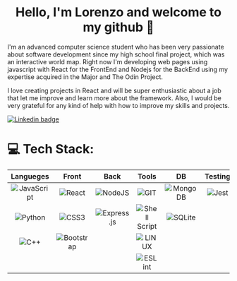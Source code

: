 
<!--
**lpolverino/lpolverino** is a ✨ _special_ ✨ repository because its `README.md` (this file) appears on your GitHub profile.

Here are some ideas to get you started:

- 🔭 I’m currently working on ...
- 🌱 I’m currently learning ...
- 👯 I’m looking to collaborate on ...
- 🤔 I’m looking for help with ...
- 💬 Ask me about ...
- 📫 How to reach me: ...
- 😄 Pronouns: ...
- ⚡ Fun fact: ...
# 💫 About Me:
I am an advanced computer science studen who is very passionate for software development and right now is learning how to create web pages using javascript with React for the FrontEnd and Nodejs for the back. I really wanna be part of a team who develops computer solutions for many kind of problems. I would love any kind of help about how to improve my skills and projects.


# 💻 Tech Stack:
![C++](https://img.shields.io/badge/c++-%2300599C.svg?style=for-the-badge&logo=c%2B%2B&logoColor=white)
![CSS3](https://img.shields.io/badge/css3-%231572B6.svg?style=for-the-badge&logo=css3&logoColor=white)
![JavaScript](https://img.shields.io/badge/javascript-%23323330.svg?style=for-the-badge&logo=javascript&logoColor=%23F7DF1E)
![Python](https://img.shields.io/badge/python-3670A0?style=for-the-badge&logo=python&logoColor=ffdd54)
![Shell Script](https://img.shields.io/badge/shell_script-%23121011.svg?style=for-the-badge&logo=gnu-bash&logoColor=white)
![Bootstrap](https://img.shields.io/badge/bootstrap-%23563D7C.svg?style=for-the-badge&logo=bootstrap&logoColor=white)
![Django](https://img.shields.io/badge/django-%23092E20.svg?style=for-the-badge&logo=django&logoColor=white)
![Express.js](https://img.shields.io/badge/express.js-%23404d59.svg?style=for-the-badge&logo=express&logoColor=%2361DAFB)
![NPM](https://img.shields.io/badge/NPM-%23000000.svg?style=for-the-badge&logo=npm&logoColor=white)
![NodeJS](https://img.shields.io/badge/node.js-6DA55F?style=for-the-badge&logo=node.js&logoColor=white) 
![GitHub](https://img.shields.io/badge/GitHub-%23121011.svg?style=for-the-badge&logo=github&logoColor=white)
![React](https://img.shields.io/badge/react-%2320232a.svg?style=for-the-badge&logo=react&logoColor=%2361DAFB)
![MongoDB](https://img.shields.io/badge/MongoDB-%234ea94b.svg?style=for-the-badge&logo=mongodb&logoColor=white)
![MySQL](https://img.shields.io/badge/mysql-%2300f.svg?style=for-the-badge&logo=mysql&logoColor=white)
![SQLite](https://img.shields.io/badge/sqlite-%2307405e.svg?style=for-the-badge&logo=sqlite&logoColor=white)
![Canva](https://img.shields.io/badge/Canva-%2300C4CC.svg?style=for-the-badge&logo=Canva&logoColor=white)
![GIT](https://img.shields.io/badge/Git-fc6d26?style=for-the-badge&logo=git&logoColor=white)
![LINUX](https://img.shields.io/badge/Linux-FCC624?style=for-the-badge&logo=linux&logoColor=black)
![ESLint](https://img.shields.io/badge/ESLint-4B3263?style=for-the-badge&logo=eslint&logoColor=white)
![Trello](https://img.shields.io/badge/Trello-%23026AA7.svg?style=for-the-badge&logo=Trello&logoColor=white)
# 📊 GitHub Stats:
![](https://github-readme-stats.vercel.app/api?username=lpolverino&theme=nightowl&hide_border=false&include_all_commits=false&count_private=false)<br/>
![](https://github-readme-streak-stats.herokuapp.com/?user=lpolverino&theme=nightowl&hide_border=false)<br/>
![](https://github-readme-stats.vercel.app/api/top-langs/?username=lpolverino&theme=nightowl&hide_border=false&include_all_commits=false&count_private=false&layout=compact)

---
[![](https://visitcount.itsvg.in/api?id=lpolverino&icon=0&color=0)](https://visitcount.itsvg.in)

<!-- Proudly created with GPRM ( https://gprm.itsvg.in ) -->


<h1 align="center"> Hello, I'm Lorenzo and welcome to my github 👋</h1>
<p>I'm an advanced computer science student who has been very passionate about software development since my high school final project, which was an interactive world map. Right now I'm developing web pages using javascript with React for the FrontEnd and Nodejs for the BackEnd using my expertise acquired in the Major and The Odin Project.</p>
<p>I love creating projects in React and will be super enthusiastic about a job that let me improve and learn more about the framework. Also, I would be very grateful for any kind of help with how to improve my skills and projects.</p>
<section>
  <a href="https://www.linkedin.com/in/lorenzo-polverino-845609219/">
    <img src="https://img.shields.io/badge/LinkedIn-blue?style=for-the-badge&logo=linkedin&logoColor=white" alt="Linkedin badge"/>
  </a>
</section>

# 💻 Tech Stack:
| Langueges     | Front         | Back  |  Tools  | DB |  Testing |
|:-------------:|:-------------:|:-----:|:-------:|:-----:|:----:|
| ![JavaScript](https://img.shields.io/badge/javascript-%23323330.svg?style=for-the-badge&logo=javascript&logoColor=%23F7DF1E) | ![React](https://img.shields.io/badge/react-%2320232a.svg?style=for-the-badge&logo=react&logoColor=%2361DAFB) |![NodeJS](https://img.shields.io/badge/node.js-6DA55F?style=for-the-badge&logo=node.js&logoColor=white) |![GIT](https://img.shields.io/badge/Git-fc6d26?style=for-the-badge&logo=git&logoColor=white) | ![MongoDB](https://img.shields.io/badge/MongoDB-%234ea94b.svg?style=for-the-badge&logo=mongodb&logoColor=white)     |  ![Jest](https://img.shields.io/badge/Jest-323330?style=for-the-badge&logo=Jest&logoColor=white) |
| ![Python](https://img.shields.io/badge/python-3670A0?style=for-the-badge&logo=python&logoColor=ffdd54)| ![CSS3](https://img.shields.io/badge/css3-%231572B6.svg?style=for-the-badge&logo=css3&logoColor=white)|  ![Express.js](https://img.shields.io/badge/express.js-%23404d59.svg?style=for-the-badge&logo=express&logoColor=%2361DAFB) | ![Shell Script](https://img.shields.io/badge/shell_script-%23121011.svg?style=for-the-badge&logo=gnu-bash&logoColor=white)       | ![SQLite](https://img.shields.io/badge/sqlite-%2307405e.svg?style=for-the-badge&logo=sqlite&logoColor=white)     |
| ![C++](https://img.shields.io/badge/c++-%2300599C.svg?style=for-the-badge&logo=c%2B%2B&logoColor=white) |![Bootstrap](https://img.shields.io/badge/bootstrap-%23563D7C.svg?style=for-the-badge&logo=bootstrap&logoColor=white)   |   | ![LINUX](https://img.shields.io/badge/Linux-FCC624?style=for-the-badge&logo=linux&logoColor=black)       |      |
|    |    |    | ![ESLint](https://img.shields.io/badge/ESLint-4B3263?style=for-the-badge&logo=eslint&logoColor=white)   |    |


